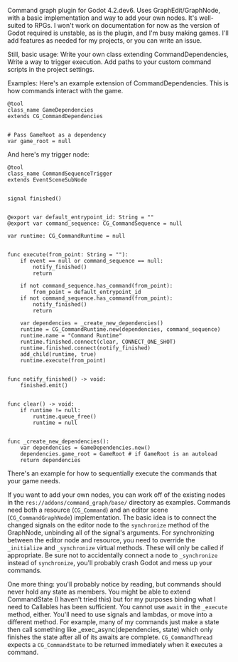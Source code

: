 Command graph plugin for Godot 4.2.dev6. Uses GraphEdit/GraphNode, with a basic implementation and way to add your own nodes. It's well-suited to RPGs.
I won't work on documentation for now as the version of Godot required is unstable, as is the plugin, and I'm busy making games. I'll add features as needed for my projects, or you can write an issue.

Still, basic usage:
Write your own class extending CommandDependencies,
Write a way to trigger execution.
Add paths to your custom command scripts in the project settings.

Examples:
Here's an example extension of CommandDependencies. This is how commands interact with the game.
```GDScript
@tool
class_name GameDependencies
extends CG_CommandDependencies


# Pass GameRoot as a dependency
var game_root = null
```

And here's my trigger node:
```GDScript
@tool
class_name CommandSequenceTrigger
extends EventSceneSubNode


signal finished()


@export var default_entrypoint_id: String = ""
@export var command_sequence: CG_CommandSequence = null

var runtime: CG_CommandRuntime = null


func execute(from_point: String = ""):
	if event == null or command_sequence == null:
		notify_finished()
		return
	
	if not command_sequence.has_command(from_point):
		from_point = default_entrypoint_id
	if not command_sequence.has_command(from_point):
		notify_finished()
		return
	
	var dependencies = _create_new_dependencies()
	runtime = CG_CommandRuntime.new(dependencies, command_sequence)
	runtime.name = "Command Runtime"
	runtime.finished.connect(clear, CONNECT_ONE_SHOT)
	runtime.finished.connect(notify_finished)
	add_child(runtime, true)
	runtime.execute(from_point)


func notify_finished() -> void:
	finished.emit()


func clear() -> void:
	if runtime != null:
		runtime.queue_free()
		runtime = null


func _create_new_dependencies():
	var dependencies = GameDependencies.new()
	dependencies.game_root = GameRoot # if GameRoot is an autoload
	return dependencies
```
There's an example for how to sequentially execute the commands that your game needs.

If you want to add your own nodes, you can work off of the existing nodes in the `res://addons/command_graph/base/` directory as examples.
Commands need both a resource (`CG_Command`) and an editor scene (`CG_CommandGraphNode`) implementation.
The basic idea is to connect the changed signals on the editor node to the `synchronize` method of the GraphNode, unbinding all of the signal's arguments.
For synchronizing between the editor node and resource, you need to override the `_initialize` and `_synchronize` virtual methods. These will only be called if appropriate. Be sure not to accidentally connect a node to `_synchronize` instead of `synchronize`, you'll probably crash Godot and mess up your commands.

One more thing: you'll probably notice by reading, but commands should never hold any state as members. You might be able to extend CommandState (I haven't tried this) but for my purposes binding what I need to Callables has been sufficient.
You cannot use `await` in the `_execute` method, either. You'll need to use signals and lambdas, or move into a different method. For example, many of my commands just make a state then call something like _exec_async(dependencies, state) which only finishes the state after all of its awaits are complete. `CG_CommandThread` expects a `CG_CommandState` to be returned immediately when it executes a command.
